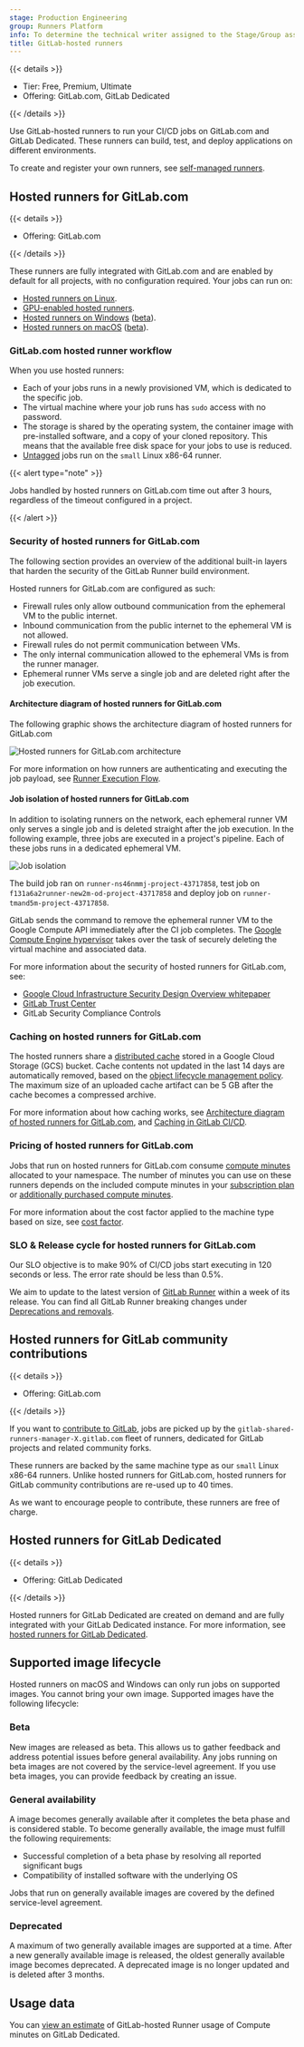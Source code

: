 ```yaml
---
stage: Production Engineering
group: Runners Platform
info: To determine the technical writer assigned to the Stage/Group associated with this page, see https://handbook.gitlab.com/handbook/product/ux/technical-writing/#assignments
title: GitLab-hosted runners
---
```


{{< details >}}

- Tier: Free, Premium, Ultimate
- Offering: GitLab.com, GitLab Dedicated

{{< /details >}}

Use GitLab-hosted runners to run your CI/CD jobs on GitLab.com and GitLab Dedicated.
These runners can build, test, and deploy applications on different environments.

To create and register your own runners, see [self-managed runners](https://docs.gitlab.com/runner/).

## Hosted runners for GitLab.com

{{< details >}}

- Offering: GitLab.com

{{< /details >}}

These runners are fully integrated with GitLab.com and are enabled by default for all projects, with no configuration required.
Your jobs can run on:

- [Hosted runners on Linux](linux.md).
- [GPU-enabled hosted runners](gpu_enabled.md).
- [Hosted runners on Windows](windows.md) ([beta](../../../policy/development_stages_support.md#beta)).
- [Hosted runners on macOS](macos.md) ([beta](../../../policy/development_stages_support.md#beta)).

### GitLab.com hosted runner workflow

When you use hosted runners:

- Each of your jobs runs in a newly provisioned VM, which is dedicated to the specific job.
- The virtual machine where your job runs has `sudo` access with no password.
- The storage is shared by the operating system, the container image with pre-installed software, and a copy of your cloned repository.
  This means that the available free disk space for your jobs to use is reduced.
- [Untagged](../../yaml/_index.md#tags) jobs run on the `small` Linux x86-64 runner.

{{< alert type="note" >}}

Jobs handled by hosted runners on GitLab.com time out after 3 hours, regardless of the timeout configured in a project.

{{< /alert >}}

### Security of hosted runners for GitLab.com

The following section provides an overview of the additional built-in layers that harden the security of the GitLab Runner build environment.

Hosted runners for GitLab.com are configured as such:

- Firewall rules only allow outbound communication from the ephemeral VM to the public internet.
- Inbound communication from the public internet to the ephemeral VM is not allowed.
- Firewall rules do not permit communication between VMs.
- The only internal communication allowed to the ephemeral VMs is from the runner manager.
- Ephemeral runner VMs serve a single job and are deleted right after the job execution.

#### Architecture diagram of hosted runners for GitLab.com

The following graphic shows the architecture diagram of hosted runners for GitLab.com

![Hosted runners for GitLab.com architecture](img/gitlab-hosted_runners_architecture_v17_0.png)

For more information on how runners are authenticating and executing the job payload, see [Runner Execution Flow](https://docs.gitlab.com/runner#runner-execution-flow).

#### Job isolation of hosted runners for GitLab.com

In addition to isolating runners on the network, each ephemeral runner VM only serves a single job and is deleted straight after the job execution.
In the following example, three jobs are executed in a project's pipeline. Each of these jobs runs in a dedicated ephemeral VM.

![Job isolation](img/build_isolation_v17_9.png)

The build job ran on `runner-ns46nmmj-project-43717858`, test job on `f131a6a2runner-new2m-od-project-43717858` and deploy job on `runner-tmand5m-project-43717858`.

GitLab sends the command to remove the ephemeral runner VM to the Google Compute API immediately after the CI job completes. The [Google Compute Engine hypervisor](https://cloud.google.com/blog/products/gcp/7-ways-we-harden-our-kvm-hypervisor-at-google-cloud-security-in-plaintext)
takes over the task of securely deleting the virtual machine and associated data.

For more information about the security of hosted runners for GitLab.com, see:

- [Google Cloud Infrastructure Security Design Overview whitepaper](https://cloud.google.com/docs/security/infrastructure/design/resources/google_infrastructure_whitepaper_fa.pdf)
- [GitLab Trust Center](https://about.gitlab.com/security/)
- GitLab Security Compliance Controls

### Caching on hosted runners for GitLab.com

The hosted runners share a [distributed cache](https://docs.gitlab.com/runner/configuration/autoscale.html#distributed-runners-caching)
stored in a Google Cloud Storage (GCS) bucket. Cache contents not updated in the last 14 days are automatically
removed, based on the [object lifecycle management policy](https://cloud.google.com/storage/docs/lifecycle).
The maximum size of an uploaded cache artifact can be 5 GB after the cache becomes a compressed archive.

For more information about how caching works, see [Architecture diagram of hosted runners for GitLab.com](#architecture-diagram-of-hosted-runners-for-gitlabcom), and [Caching in GitLab CI/CD](../../caching/_index.md).

### Pricing of hosted runners for GitLab.com

Jobs that run on hosted runners for GitLab.com consume [compute minutes](../../pipelines/compute_minutes.md) allocated to your namespace.
The number of minutes you can use on these runners depends on the included compute minutes in your [subscription plan](https://about.gitlab.com/pricing/) or [additionally purchased compute minutes](../../../subscriptions/gitlab_com/compute_minutes.md).

For more information about the cost factor applied to the machine type based on size, see [cost factor](../../pipelines/compute_minutes.md#cost-factors-of-hosted-runners-for-gitlabcom).

### SLO & Release cycle for hosted runners for GitLab.com

Our SLO objective is to make 90% of CI/CD jobs start executing in 120 seconds or less. The error rate should be less than 0.5%.

We aim to update to the latest version of [GitLab Runner](https://docs.gitlab.com/runner/#gitlab-runner-versions) within a week of its release.
You can find all GitLab Runner breaking changes under [Deprecations and removals](../../../update/deprecations.md).

## Hosted runners for GitLab community contributions

{{< details >}}

- Offering: GitLab.com

{{< /details >}}

If you want to [contribute to GitLab](https://about.gitlab.com/community/contribute/), jobs are picked up by the
`gitlab-shared-runners-manager-X.gitlab.com` fleet of runners, dedicated for GitLab projects and related community forks.

These runners are backed by the same machine type as our `small` Linux x86-64 runners.
Unlike hosted runners for GitLab.com, hosted runners for GitLab community contributions are re-used up to 40 times.

As we want to encourage people to contribute, these runners are free of charge.

## Hosted runners for GitLab Dedicated

{{< details >}}

- Offering: GitLab Dedicated

{{< /details >}}

Hosted runners for GitLab Dedicated are created on demand and are fully integrated with your GitLab Dedicated instance.
For more information, see [hosted runners for GitLab Dedicated](../../../administration/dedicated/hosted_runners.md).

## Supported image lifecycle

Hosted runners on macOS and Windows can only run jobs on supported images. You cannot bring your own image.
Supported images have the following lifecycle:

### Beta

New images are released as beta. This allows us to gather feedback and address potential issues before general availability.
Any jobs running on beta images are not covered by the service-level agreement.
If you use beta images, you can provide feedback by creating an issue.

### General availability

A image becomes generally available after it completes the beta phase and is considered stable.
To become generally available, the image must fulfill the following requirements:

- Successful completion of a beta phase by resolving all reported significant bugs
- Compatibility of installed software with the underlying OS

Jobs that run on generally available images are covered by the defined service-level agreement.

### Deprecated

A maximum of two generally available images are supported at a time. After a new generally available image is released,
the oldest generally available image becomes deprecated. A deprecated image is no longer updated and is deleted after 3 months.

## Usage data

You can [view an estimate](../../pipelines/dedicated_hosted_runner_compute_minutes.md) of
GitLab-hosted Runner usage of Compute minutes on GitLab Dedicated.
